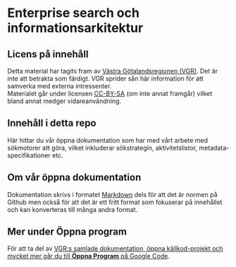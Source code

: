 # Enterprise search och informationsarkitektur

## Licens på innehåll
Detta material har tagits fram av [Västra Götalandsregionen (VGR)](http://vgregion.se). Det är inte att betrakta som färdigt. VGR sprider sån här information för att samverka med externa intressenter.  
Materialet går under licensen [CC-BY-SA](https://creativecommons.org/licenses/by-sa/3.0/) (om inte annat framgår) vilket bland annat medger vidareanvändning.

## Innehåll i detta repo
Här hittar du vår öppna dokumentation som har med vårt arbete med sökmotorer att göra, vilket inkluderar sökstrategin, aktivitetslistor, metadata-specifikationer etc.

## Om vår öppna dokumentation
Dokumentation skrivs i formatet [Markdown](http://en.wikipedia.org/wiki/Markdown) dels för att det är normen på Github men också för att det är ett fritt format som fokuserar på innehållet och kan konverteras till många andra format.

## Mer under Öppna program
För att ta del av [VGR:s samlade dokumentation, öppna källkod-projekt och mycket mer går du till **Öppna Program** på Google Code](https://code.google.com/p/oppna-program/).